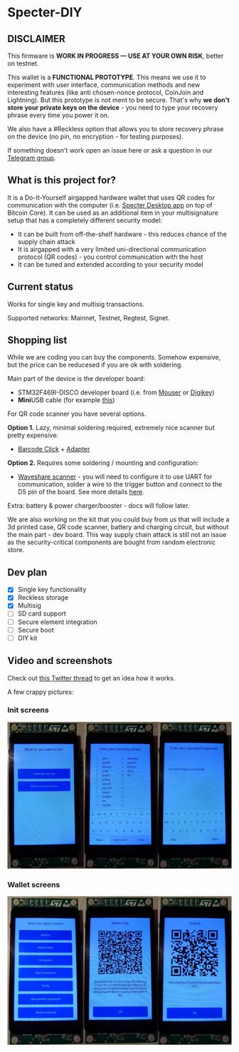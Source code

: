 # Specter-DIY

## DISCLAIMER

This firmware is **WORK IN PROGRESS — USE AT YOUR OWN RISK**, better on testnet. 

This wallet is a **FUNCTIONAL PROTOTYPE**. This means we use it to experiment with user interface, communication methods and new interesting features (like anti chosen-nonce protocol, CoinJoin and Lightning). But this prototype is not ment to be secure. That's why **we don't store your private keys on the device** - you need to type your recovery phrase every time you power it on.

We also have a #Reckless option that allows you to store recovery phrase on the device (no pin, no encryption - for testing purposes).

If something doesn't work open an issue here or ask a question in our [Telegram group](https://t.me/spectersupport).

## What is this project for?

It is a Do-It-Yourself airgapped hardware wallet that uses QR codes for communication with the computer (i.e. [Specter Desktop app](https://github.com/cryptoadvance/specter-desktop) on top of Bitcoin Core). It can be used as an additional item in your multisignature setup that has a completely different security model:

- It can be built from off-the-shelf hardware - this reduces chance of the supply chain attack
- It is airgapped with a very limited uni-directional communication protocol (QR codes) - you control communication with the host
- It can be tuned and extended according to your security model

## Current status

Works for single key and multisig transactions.

Supported networks: Mainnet, Testnet, Regtest, Signet.

## Shopping list

While we are coding you can buy the components. Somehow expensive, but the price can be reducesed if you are ok with soldering.

Main part of the device is the developer board:

- STM32F469I-DISCO developer board (i.e. from [Mouser](https://eu.mouser.com/ProductDetail/STMicroelectronics/STM32F469I-DISCO?qs=kWQV1gtkNndotCjy2DKZ4w==) or [Digikey](https://www.digikey.com/product-detail/en/stmicroelectronics/STM32F469I-DISCO/497-15990-ND/5428811))
- **Mini**USB cable (for example [this](https://eu.mouser.com/ProductDetail/Omron-Automation-and-Safety/USB-MINIUSB?qs=sGAEpiMZZMt93J8DTi5DC6y9EQiX1Vkv))

For QR code scanner you have several options.

**Option 1.** Lazy, minimal soldering required, extremely nice scanner but pretty expensive:

- [Barcode Click](https://www.mikroe.com/barcode-click) + [Adapter](https://www.mikroe.com/arduino-uno-click-shield)

**Option 2.** Requires some soldering / mounting and configuration:

- [Waveshare scanner](https://www.waveshare.com/barcode-scanner-module.htm) - you will need to configure it to use UART for communication, solder a wire to the trigger button and connect to the D5 pin of the board. See more details [here](waveshare.md).

Extra: battery & power charger/booster - docs will follow later.

We are also working on the kit that you could buy from us that will include a 3d printed case, QR code scanner, battery and charging circuit, but without the main part - dev board. This way supply chain attack is still not an issue as the security-critical components are bought from random electronic store.

## Dev plan

- [x] Single key functionality
- [x] Reckless storage
- [x] Multisig
- [ ] SD card support
- [ ] Secure element integration
- [ ] Secure boot
- [ ] DIY kit

## Video and screenshots

Check out [this Twitter thread](https://twitter.com/StepanSnigirev/status/1168923849699876881) to get an idea how it works.

A few crappy pictures:

### Init screens

![](./docs/pictures/init.jpg)

### Wallet screens

![](./docs/pictures/wallet.jpg)

